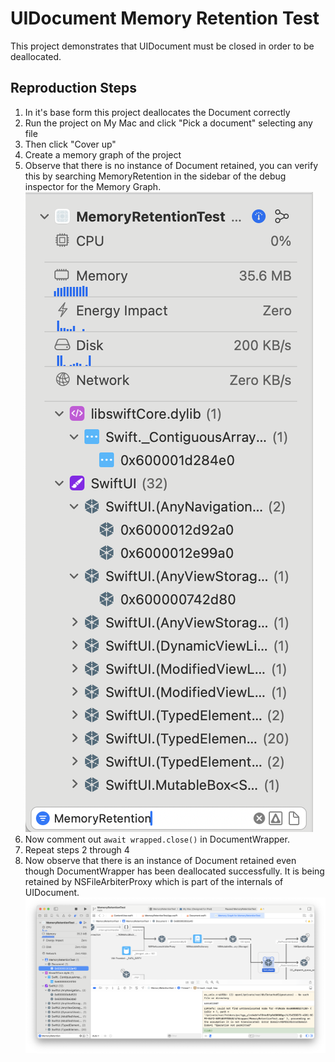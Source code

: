 # UIDocument Memory Retention Test
This project demonstrates that UIDocument must be closed in order to be deallocated.

## Reproduction Steps
1. In it's base form this project deallocates the Document correctly
2. Run the project on My Mac and click "Pick a document" selecting any file
3. Then click "Cover up"
4. Create a memory graph of the project
5. Observe that there is no instance of Document retained, you can verify this by searching MemoryRetention in the sidebar of the debug inspector for the Memory Graph. ![screenshot of xcode showing that Document isn't retained](/img/not_retained.png)
6. Now comment out `await wrapped.close()` in DocumentWrapper.
7. Repeat steps 2 through 4
8. Now observe that there is an instance of Document retained even though DocumentWrapper has been deallocated successfully. It is being retained by NSFileArbiterProxy which is part of the internals of UIDocument. ![screenshot of xcode showing that Document is retained](/img/retained.png)
